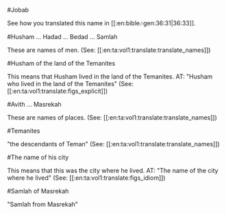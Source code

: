 #Jobab

See how you translated this name in [[:en:bible:notes:gen:36:31|36:33]].

#Husham ... Hadad ... Bedad ... Samlah

These are names of men. (See: [[:en:ta:vol1:translate:translate_names]])

#Husham of the land of the Temanites

This means that Husham lived in the land of the Temanites. AT: "Husham who lived in the land of the Temanites" (See: [[:en:ta:vol1:translate:figs_explicit]])

#Avith ... Masrekah

These are names of places. (See: [[:en:ta:vol1:translate:translate_names]])

#Temanites

"the descendants of Teman" (See: [[:en:ta:vol1:translate:translate_names]])

#The name of his city

This means that this was the city where he lived. AT: "The name of the city where he lived" (See: [[:en:ta:vol1:translate:figs_idiom]])

#Samlah of Masrekah

"Samlah from Masrekah"